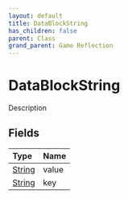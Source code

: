 ```yaml
---
layout: default
title: DataBlockString
has_children: false
parent: Class
grand_parent: Game Reflection
---
```

# DataBlockString
Description 

## Fields

| Type | Name |
|:-------------|:--------------|
| [String](/docs/game-reflection/components/string) | value |
| [String](/docs/game-reflection/components/string) | key |

